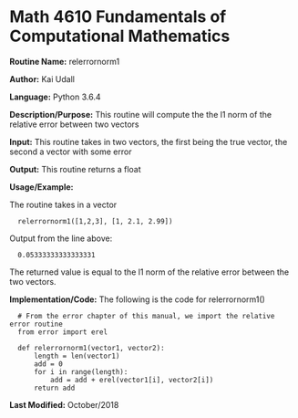 # Math 4610 Fundamentals of Computational Mathematics

**Routine Name:**           relerrornorm1

**Author:** Kai Udall

**Language:** Python 3.6.4

**Description/Purpose:** This routine will compute the the l1 norm of the relative error between two vectors

**Input:** This routine takes in two vectors, the first being the true vector, the second a vector with some error

**Output:** This routine returns a float

**Usage/Example:**

The routine takes in a vector

      relerrornorm1([1,2,3], [1, 2.1, 2.99])

Output from the line above:

      0.05333333333333331

The returned value is equal to the l1 norm of the relative error between the two vectors.

**Implementation/Code:** The following is the code for relerrornorm1()

      # From the error chapter of this manual, we import the relative error routine
      from error import erel
      
      def relerrornorm1(vector1, vector2):
          length = len(vector1)
          add = 0
          for i in range(length):
              add = add + erel(vector1[i], vector2[i])
          return add



**Last Modified:** October/2018
